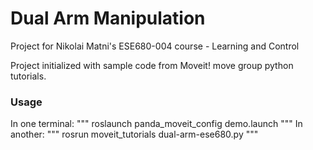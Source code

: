 # Dual Arm Manipulation
Project for Nikolai Matni's ESE680-004 course - Learning and Control

Project initialized with sample code from Moveit! move group python tutorials.

### Usage
In one terminal:
""" roslaunch panda_moveit_config demo.launch """
In another:
""" rosrun moveit_tutorials dual-arm-ese680.py """